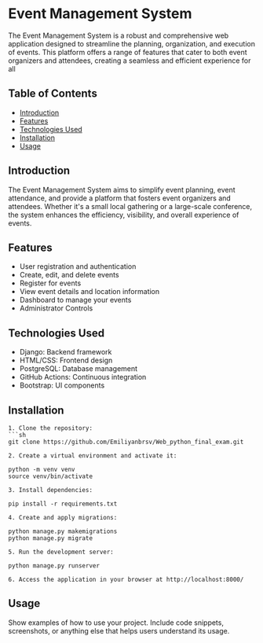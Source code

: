 # Event Management System

The Event Management System is a robust and comprehensive web application designed to streamline the planning, organization, and execution of events. This platform offers a range of features that cater to both event organizers and attendees, creating a seamless and efficient experience for all

## Table of Contents

- [Introduction](#introduction)
- [Features](#features)
- [Technologies Used](#technologies-used)
- [Installation](#installation)
- [Usage](#usage)


## Introduction
The Event Management System aims to simplify event planning, event attendance, and provide a platform that fosters event organizers and attendees. Whether it's a small local gathering or a large-scale conference, the system enhances the efficiency, visibility, and overall experience of events.

## Features

- User registration and authentication
- Create, edit, and delete events
- Register for events
- View event details and location information
- Dashboard to manage your events
- Administrator Controls

## Technologies Used

- Django: Backend framework
- HTML/CSS: Frontend design
- PostgreSQL: Database management
- GitHub Actions: Continuous integration
- Bootstrap: UI components

## Installation

	1. Clone the repository:
   	```sh
	git clone https://github.com/Emiliyanbrsv/Web_python_final_exam.git
   
	2. Create a virtual environment and activate it:

	python -m venv venv
	source venv/bin/activate
	
	3. Install dependencies:
	
	pip install -r requirements.txt
	
	4. Create and apply migrations:
	
	python manage.py makemigrations
	python manage.py migrate
	
	5. Run the development server:
	
	python manage.py runserver
	
	6. Access the application in your browser at http://localhost:8000/

## Usage

Show examples of how to use your project. Include code snippets, screenshots, or anything else that helps users understand its usage.

